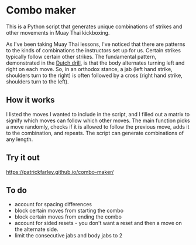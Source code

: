 # Combo maker

This is a Python script that generates unique combinations of strikes and other movements in Muay Thai kickboxing.

As I've been taking Muay Thai lessons, I've noticed that there are patterns to the kinds of combinations the instructors set up for us. Certain strikes typically follow certain other strikes. The fundamental pattern, demonstrated in the [Dutch drill](https://www.youtube.com/watch?v=aVZnAogUyVU&loop=0), is that the body alternates turning left and right on each move. So, in an orthodox stance, a jab (left hand strike, shoulders turn to the right) is often followed by a cross (right hand strike, shoulders turn to the left).

## How it works

I listed the moves I wanted to include in the script, and I filled out a matrix to signify which moves can follow which other moves. The main function picks a move randomly, checks if it is allowed to follow the previous move, adds it to the combination, and repeats. The script can generate combinations of any length.

## Try it out

https://patrickfarley.github.io/combo-maker/

## To do

- account for spacing differences
- block certain moves from starting the combo
- block certain moves from ending the combo
- account for sided resets - you don't want a reset and then a move on the alternate side.
- limit the consecutive jabs and body jabs to 2
